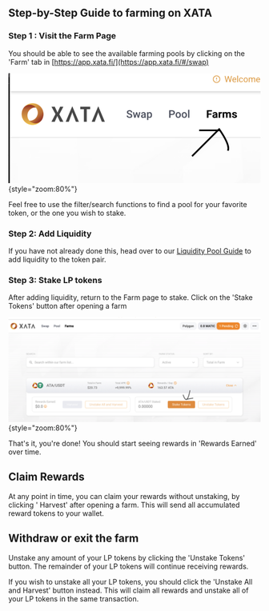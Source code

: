 ## Step-by-Step Guide to farming on XATA

### Step 1 : Visit the Farm Page 
You should be able to see the available farming pools by clicking on the 'Farm' tab in [https://app.xata.fi/](https://app.xata.fi/#/swap)

![](../assets/xata/farm.png){style="zoom:80%"}

Feel free to use the filter/search functions to find a pool for your favorite token, or the one you wish to stake.

### Step 2: Add Liquidity
If you have not already done this, head over to our [Liquidity Pool Guide](./liquiditypool-guide.md) to add liquidity to the token pair.

### Step 3: Stake LP tokens
After adding liquidity, return to the Farm page to stake.
Click on the 'Stake Tokens' button after opening a farm

![](../assets/xata/stake.png){style="zoom:80%"}

That's it, you're done! You should start seeing rewards in 'Rewards Earned' over time.

## Claim Rewards
At any point in time, you can claim your rewards without unstaking, by clicking ' Harvest' after opening a farm. This will send all accumulated reward tokens to your wallet.

## Withdraw or exit the farm
Unstake any amount of your LP tokens by clicking the 'Unstake Tokens' button. The remainder of your LP tokens will continue receiving rewards.

If you wish to unstake all your LP tokens, you should click the 'Unstake All and Harvest' button instead. This will claim all rewards and unstake all of your LP tokens in the same transaction.

